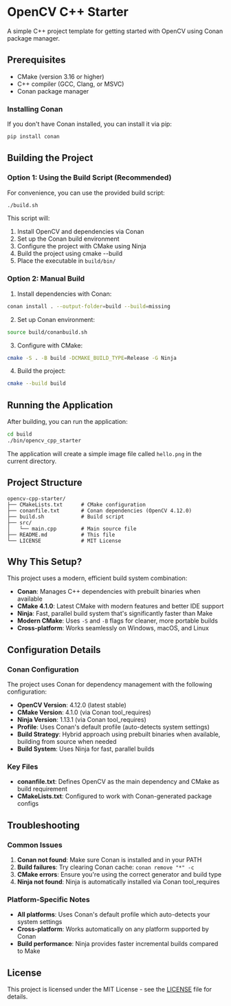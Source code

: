 # OpenCV C++ Starter

A simple C++ project template for getting started with OpenCV using Conan package manager.

## Prerequisites

- CMake (version 3.16 or higher)
- C++ compiler (GCC, Clang, or MSVC)
- Conan package manager

### Installing Conan

If you don't have Conan installed, you can install it via pip:

```bash
pip install conan
```

## Building the Project

### Option 1: Using the Build Script (Recommended)

For convenience, you can use the provided build script:

```bash
./build.sh
```

This script will:
1. Install OpenCV and dependencies via Conan
2. Set up the Conan build environment
3. Configure the project with CMake using Ninja
4. Build the project using cmake --build
5. Place the executable in `build/bin/`

### Option 2: Manual Build

1. Install dependencies with Conan:
```bash
conan install . --output-folder=build --build=missing
```

2. Set up Conan environment:
```bash
source build/conanbuild.sh
```

3. Configure with CMake:
```bash
cmake -S . -B build -DCMAKE_BUILD_TYPE=Release -G Ninja
```

4. Build the project:
```bash
cmake --build build
```

## Running the Application

After building, you can run the application:

```bash
cd build
./bin/opencv_cpp_starter
```

The application will create a simple image file called `hello.png` in the current directory.

## Project Structure

```
opencv-cpp-starter/
├── CMakeLists.txt      # CMake configuration
├── conanfile.txt       # Conan dependencies (OpenCV 4.12.0)
├── build.sh            # Build script
├── src/
│   └── main.cpp        # Main source file
├── README.md           # This file
└── LICENSE             # MIT License
```

## Why This Setup?

This project uses a modern, efficient build system combination:

- **Conan**: Manages C++ dependencies with prebuilt binaries when available
- **CMake 4.1.0**: Latest CMake with modern features and better IDE support
- **Ninja**: Fast, parallel build system that's significantly faster than Make
- **Modern CMake**: Uses `-S` and `-B` flags for cleaner, more portable builds
- **Cross-platform**: Works seamlessly on Windows, macOS, and Linux

## Configuration Details

### Conan Configuration

The project uses Conan for dependency management with the following configuration:

- **OpenCV Version**: 4.12.0 (latest stable)
- **CMake Version**: 4.1.0 (via Conan tool_requires)
- **Ninja Version**: 1.13.1 (via Conan tool_requires)
- **Profile**: Uses Conan's default profile (auto-detects system settings)
- **Build Strategy**: Hybrid approach using prebuilt binaries when available, building from source when needed
- **Build System**: Uses Ninja for fast, parallel builds

### Key Files

- **conanfile.txt**: Defines OpenCV as the main dependency and CMake as build requirement
- **CMakeLists.txt**: Configured to work with Conan-generated package configs

## Troubleshooting

### Common Issues

1. **Conan not found**: Make sure Conan is installed and in your PATH
2. **Build failures**: Try clearing Conan cache: `conan remove "*" -c`
3. **CMake errors**: Ensure you're using the correct generator and build type
4. **Ninja not found**: Ninja is automatically installed via Conan tool_requires

### Platform-Specific Notes

- **All platforms**: Uses Conan's default profile which auto-detects your system settings
- **Cross-platform**: Works automatically on any platform supported by Conan
- **Build performance**: Ninja provides faster incremental builds compared to Make

## License

This project is licensed under the MIT License - see the [LICENSE](LICENSE) file for details.
